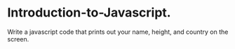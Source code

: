 # Introduction-to-Javascript.
Write a javascript code that prints out your name, height, and country on the screen.
